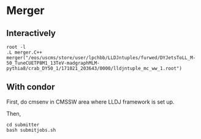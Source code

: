 # Merger


## Interactively
```
root -l
.L merger.C++
merger("/eos/uscms/store/user/lpchbb/LLDJntuples/furwed/DYJetsToLL_M-50_TuneCUETP8M1_13TeV-madgraphMLM-pythia8/crab_DY50_1/171021_203643/0000/lldjntuple_mc_ww_1.root")
```

## With condor
First, do cmsenv in CMSSW area where LLDJ framework is set up.

Then, 
```
cd submitter
bash submitjobs.sh
```